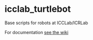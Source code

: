 # icclab_turtlebot
Base scripts for robots at ICCLab/ICRLab

For documentation [see the wiki](https://github.com/icclab/icclab_turtlebot/wiki#branch-summit_xls)
